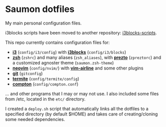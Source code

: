 # Saumon dotfiles

My main personal configuration files.

i3blocks scripts have been moved to another repository: [i3blocks-scripts](https://github.com/maximelouet/i3blocks-scripts).

This repo currently contains configuration files for:

* **[i3](https://i3wm.org/)** (`config/i3/config`) with **[i3blocks](https://github.com/vivien/i3blocks)** (`config/i3/blocks`)
* **[zsh](https://www.zsh.org/)** (`zshrc`) and many aliases (`zsh_aliases`), with **[prezto](https://github.com/sorin-ionescu/prezto/)** (`zpreztorc`) and a customized agnoster theme (`saumon.zsh-theme`)
* **[neovim](https://neovim.io/)** (`config/nvim/`) with **[vim-airline](https://github.com/vim-airline/vim-airline)** and some other plugins
* **[git](https://git-scm.com/)** (`gitconfig`)
* **[termite](https://github.com/thestinger/termite)** (`config/termite/config`)
* **[compton](https://github.com/chjj/compton)** (`config/compton.conf`)

... and other programs that I may or may not use. I also included some files from /etc, located in the `etc/` directory.

I created a `deploy.sh` script that automatically links all the dotfiles to a specified directory (by default $HOME) and takes care of creating/cloning some needed dependencies.
